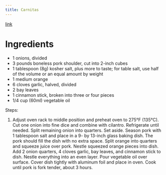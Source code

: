 ```yaml
---
title: Carnitas
---
```


[link](https://www.youtube.com/watch?v=JRlmQdRN0G8)

# Ingredients
- 1 onions, divided
- 3 pounds boneless pork shoulder, cut into 2-inch cubes
- 1 tablespoon (8g) kosher salt, plus more to taste; for table salt, use half of the volume or an equal amount by weight
- 1 medium orange
- 6 cloves garlic, halved, divided
- 2 bay leaves
- 1 cinnamon stick, broken into three or four pieces
- 1/4 cup (60ml) vegetable oil

Steps:

1. Adjust oven rack to middle position and preheat oven to 275°F (135°C). Cut one onion into fine dice and combine with cilantro. Refrigerate until needed. Split remaining onion into quarters. Set aside. Season pork with 1 tablespoon salt and place in a 9- by 13-inch glass baking dish. The pork should fill the dish with no extra space. Split orange into quarters and squeeze juice over pork. Nestle squeezed orange pieces into dish. Add 2 onion quarters, 4 cloves garlic, bay leaves, and cinnamon stick to dish. Nestle everything into an even layer. Pour vegetable oil over surface. Cover dish tightly with aluminum foil and place in oven. Cook until pork is fork tender, about 3 hours.
